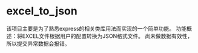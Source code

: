 # excel_to_json
该项目主要是为了熟悉express的相关类库用法而实现的一个简单功能。
功能概述：将EXCEL文件根据用户的配置转换为JSON格式文件。
尚未做数据有效性，所以提交异常数据会报错。
